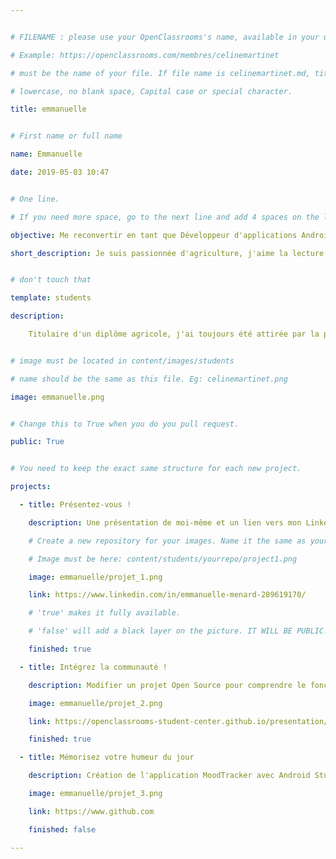 ```yaml
---


# FILENAME : please use your OpenClassrooms's name, available in your url.

# Example: https://openclassrooms.com/membres/celinemartinet

# must be the name of your file. If file name is celinemartinet.md, title is celinemartinet.

# lowercase, no blank space, Capital case or special character.

title: emmanuelle


# First name or full name

name: Emmanuelle

date: 2019-05-03 10:47


# One line.

# If you need more space, go to the next line and add 4 spaces on the left, as in 'description'.

objective: Me reconvertir en tant que Développeur d'applications Android.

short_description: Je suis passionnée d'agriculture, j'aime la lecture et l'écriture.


# don't touch that

template: students

description:

    Titulaire d'un diplôme agricole, j'ai toujours été attirée par la programmation. J'ai aujourd'hui l'occasion de faire de ma deuxième passion mon métier.


# image must be located in content/images/students

# name should be the same as this file. Eg: celinemartinet.png

image: emmanuelle.png


# Change this to True when you do you pull request.

public: True


# You need to keep the exact same structure for each new project.

projects:

  - title: Présentez-vous !

    description: Une présentation de moi-même et un lien vers mon LinkedIn.

    # Create a new repository for your images. Name it the same as your nickname and profile picture.

    # Image must be here: content/students/yourrepo/project1.png

    image: emmanuelle/projet_1.png

    link: https://www.linkedin.com/in/emmanuelle-menard-289619170/

    # 'true' makes it fully available.

    # 'false' will add a black layer on the picture. IT WILL BE PUBLIC!

    finished: true

  - title: Intégrez la communauté !

    description: Modifier un projet Open Source pour comprendre le fonctionnement de Git, de Github et des pull requests.

    image: emmanuelle/projet_2.png

    link: https://openclassrooms-student-center.github.io/presentation/students/emmanuelle.html

    finished: true

  - title: Mémorisez votre humeur du jour

    description: Création de l'application MoodTracker avec Android Studio.

    image: emmanuelle/projet_3.png

    link: https://www.github.com

    finished: false

---
```


